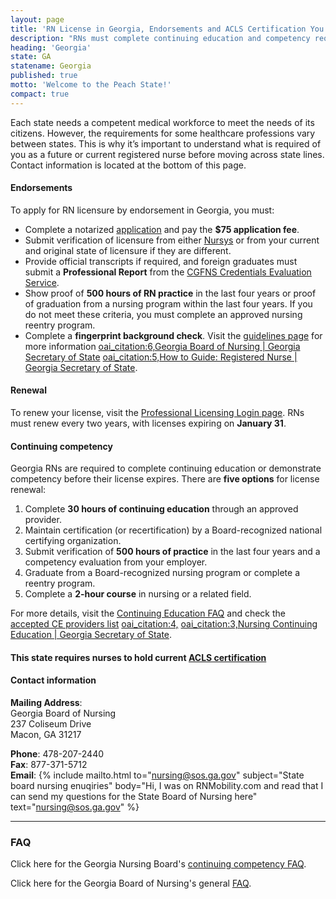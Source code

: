 ```yaml
---
layout: page
title: 'RN License in Georgia, Endorsements and ACLS Certification You Need'
description: "RNs must complete continuing education and competency requirements. Be sure to complete the continuing education requirements before January 31 if your license expires in that month."
heading: 'Georgia'
state: GA
statename: Georgia
published: true
motto: 'Welcome to the Peach State!'
compact: true
---
```


Each state needs a competent medical workforce to meet the needs of its citizens. However, the requirements for some healthcare professions vary between states. This is why it’s important to understand what is required of you as a future or current registered nurse before moving across state lines. Contact information is located at the bottom of this page.

#### Endorsements

To apply for RN licensure by endorsement in Georgia, you must:

- Complete a notarized [application](https://sos.ga.gov/sites/default/files/forms/38%20Application%20-%20LPN%20Licensure%20by%20Endorsement.pdf) and pay the **$75 application fee**.
- Submit verification of licensure from either [Nursys](https://www.nursys.com/) or from your current and original state of licensure if they are different. 
- Provide official transcripts if required, and foreign graduates must submit a **Professional Report** from the [CGFNS Credentials Evaluation Service](https://www.cgfns.org/).
- Show proof of **500 hours of RN practice** in the last four years or proof of graduation from a nursing program within the last four years. If you do not meet these criteria, you must complete an approved nursing reentry program.
- Complete a **fingerprint background check**. Visit the [guidelines page](https://sos.ga.gov/sites/default/files/forms/38%20Guidelines%20-%20Nursing%20-%20Fingerprint%20Background%20Check%20Instructions.pdf) for more information [oai_citation:6,Georgia Board of Nursing | Georgia Secretary of State](https://sos.ga.gov/georgia-board-nursing) [oai_citation:5,How to Guide: Registered Nurse | Georgia Secretary of State](https://sos.ga.gov/how-to-guide/how-guide-registered-nurse).

#### Renewal

To renew your license, visit the [Professional Licensing Login page](https://secure.sos.state.ga.us/mylicense/Login.aspx?process=app). RNs must renew every two years, with licenses expiring on **January 31**.

#### Continuing competency

Georgia RNs are required to complete continuing education or demonstrate competency before their license expires. There are **five options** for license renewal:

1. Complete **30 hours of continuing education** through an approved provider.
2. Maintain certification (or recertification) by a Board-recognized national certifying organization.
3. Submit verification of **500 hours of practice** in the last four years and a competency evaluation from your employer.
4. Graduate from a Board-recognized nursing program or complete a reentry program.
5. Complete a **2-hour course** in nursing or a related field.

For more details, visit the [Continuing Education FAQ](https://sos.ga.gov/page/nursing-continuing-education) and check the [accepted CE providers list](https://sos.ga.gov/sites/default/files/forms/38%20Reference%20-%20Accepted%20CE%20Providers.pdf) [oai_citation:4,](https://sos.ga.gov/sites/default/files/forms/38%20Reference%20-%20Continuing%20Education%20Packet.pdf) [oai_citation:3,Nursing Continuing Education | Georgia Secretary of State](https://sos.ga.gov/page/nursing-continuing-education).

#### This state requires nurses to hold current [ACLS certification](https://www.acls.net/georgia-acls-pals-bls)

#### Contact information

**Mailing Address**:  
Georgia Board of Nursing  
237 Coliseum Drive  
Macon, GA 31217  

**Phone**: 478-207-2440  
**Fax**: 877-371-5712  
**Email**: {% include mailto.html 
      to="nursing@sos.ga.gov"
      subject="State board nursing enuqiries"
      body="Hi, I was on RNMobility.com and read that I can send my questions for the State Board of Nursing here"
      text="nursing@sos.ga.gov"
    %} 

---

### FAQ

Click here for the Georgia Nursing Board's [continuing competency FAQ](https://sos.ga.gov/sites/default/files/forms/38%20Reference%20-%20Continuing%20Education%20Information%20FAQ.pdf).

Click here for the Georgia Board of Nursing's general [FAQ](https://sos.ga.gov/page/faqs-nursing).
